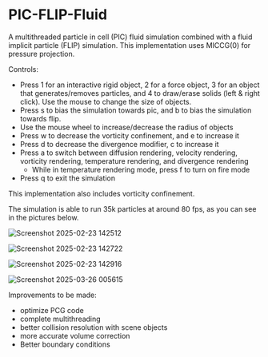 # PIC-FLIP-Fluid
A multithreaded particle in cell (PIC) fluid simulation combined with a fluid implicit particle (FLIP) simulation. This implementation uses MICCG(0) for pressure projection.

Controls:
-   Press 1 for an interactive rigid object, 2 for a force object, 3 for an object that generates/removes particles, and 4 to draw/erase solids (left & right click). Use the mouse to change the size of objects.
-   Press s to bias the simulation towards pic, and b to bias the simulation towards flip.
-   Use the mouse wheel to increase/decrease the radius of objects
-   Press w to decrease the vorticity confinement, and e to increase it
-   Press d to decrease the divergence modifier, c to increase it
-   Press a to switch between diffusion rendering, velocity rendering, vorticity rendering, temperature rendering, and divergence rendering
    - While in temperature rendering mode, press f to turn on fire mode
-   Press q to exit the simulation

This implementation also includes vorticity confinement.

The simulation is able to run 35k particles at around 80 fps, as you can see in the pictures below.

![Screenshot 2025-02-23 142512](https://github.com/user-attachments/assets/7eb92834-c2e5-4f8c-90be-1b4fce782517)

![Screenshot 2025-02-23 142722](https://github.com/user-attachments/assets/b5f6bdc6-fa71-4b44-9ea7-9f305d571fb6)

![Screenshot 2025-02-23 142916](https://github.com/user-attachments/assets/5981318f-5ac5-4cc7-aacd-515fefe743ca)

![Screenshot 2025-03-26 005615](https://github.com/user-attachments/assets/988be616-f1b5-483a-9f0e-76a55853a383)

Improvements to be made:
-  optimize PCG code
-  complete multithreading
-  better collision resolution with scene objects
-  more accurate volume correction
-  Better boundary conditions
